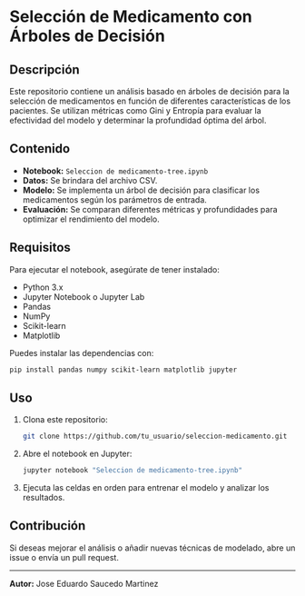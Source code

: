 # Selección de Medicamento con Árboles de Decisión

## Descripción
Este repositorio contiene un análisis basado en árboles de decisión para la selección de medicamentos en función de diferentes características de los pacientes. Se utilizan métricas como Gini y Entropía para evaluar la efectividad del modelo y determinar la profundidad óptima del árbol.

## Contenido
- **Notebook:** `Seleccion de medicamento-tree.ipynb`
- **Datos:** Se brindara del archivo CSV.
- **Modelo:** Se implementa un árbol de decisión para clasificar los medicamentos según los parámetros de entrada.
- **Evaluación:** Se comparan diferentes métricas y profundidades para optimizar el rendimiento del modelo.

## Requisitos
Para ejecutar el notebook, asegúrate de tener instalado:
- Python 3.x
- Jupyter Notebook o Jupyter Lab
- Pandas
- NumPy
- Scikit-learn
- Matplotlib

Puedes instalar las dependencias con:
```sh
pip install pandas numpy scikit-learn matplotlib jupyter
```

## Uso
1. Clona este repositorio:
   ```sh
   git clone https://github.com/tu_usuario/seleccion-medicamento.git
   ```
2. Abre el notebook en Jupyter:
   ```sh
   jupyter notebook "Seleccion de medicamento-tree.ipynb"
   ```
3. Ejecuta las celdas en orden para entrenar el modelo y analizar los resultados.

## Contribución
Si deseas mejorar el análisis o añadir nuevas técnicas de modelado, abre un issue o envía un pull request.

---
**Autor:** Jose Eduardo Saucedo Martinez

